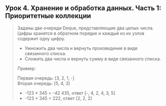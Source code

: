 ## **Урок 4. Хранение и обработка данных. Часть 1: Приоритетные коллекции**

> Заданы две очереди Deque, представляющие два целых числа. Цифры хранятся в обратном порядке и каждый из их узлов содержит одну цифру.
>
> - Умножить два числа и вернуть произведение в виде связанного списка.
> - Сложить два числа и вернуть сумму в виде связанного списка.
>
> Пример:
>
> Первая очередь: [3, 2, 1, -]</br>
> Вторая очередь: [5, 4, 3]
> - -123 * 345 = -42 435, ответ [-, 4, 2, 4, 3, 5]
> - -123 + 345 = 222, ответ [2, 2, 2]